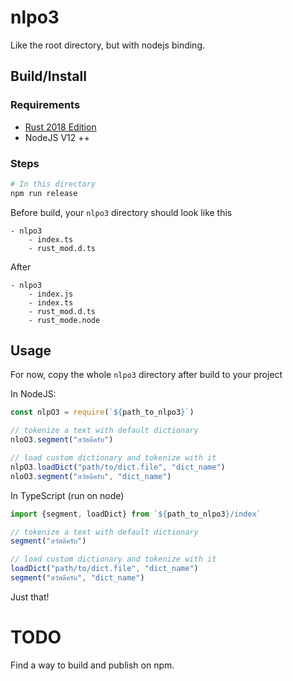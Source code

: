 # nlpo3

Like the root directory, but with nodejs binding.

## Build/Install

### Requirements

- [Rust 2018 Edition](https://www.rust-lang.org/tools/install)
- NodeJS V12 ++

### Steps

```bash
# In this directory
npm run release
```

Before build, your `nlpo3` directory should look like this
```
- nlpo3
    - index.ts
    - rust_mod.d.ts
```

After
```
- nlpo3
    - index.js
    - index.ts
    - rust_mod.d.ts
    - rust_mode.node
```

## Usage

For now, copy the whole `nlpo3` directory after build to your project 

In NodeJS:
```javascript
const nlpO3 = require(`${path_to_nlpo3}`)

// tokenize a text with default dictionary
nloO3.segment("สวัสดีครับ")

// load custom dictionary and tokenize with it
nlpO3.loadDict("path/to/dict.file", "dict_name")
nloO3.segment("สวัสดีครับ", "dict_name")
```

In TypeScript (run on node)
```typescript
import {segment, loadDict} from `${path_to_nlpo3}/index`

// tokenize a text with default dictionary
segment("สวัสดีครับ")

// load custom dictionary and tokenize with it
loadDict("path/to/dict.file", "dict_name")
segment("สวัสดีครับ", "dict_name")
```

Just that!


# TODO

Find a way to build and publish on npm.
